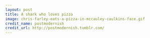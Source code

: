 ```yaml
---
layout: post
title: A shark who loves pizza
image: chris-farley-eats-a-pizza-in-mccauley-caulkins-face.gif
credit_name: postmodernish
credit_url: http://postmodernish.tumblr.com/
---
```


